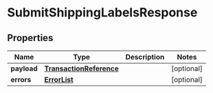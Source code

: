 # SubmitShippingLabelsResponse

## Properties
Name | Type | Description | Notes
------------ | ------------- | ------------- | -------------
**payload** | [**TransactionReference**](TransactionReference.md) |  |  [optional]
**errors** | [**ErrorList**](ErrorList.md) |  |  [optional]
